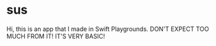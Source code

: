 # sus
Hi, this is an app that I made in Swift Playgrounds.
DON'T EXPECT TOO MUCH FROM IT! IT'S VERY BASIC!
